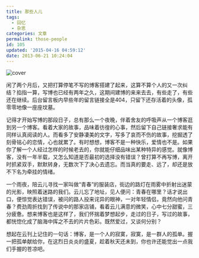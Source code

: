 ```yaml
---
title: 那些人儿
tags:
  - 回忆
  - 杂思
categories: 文章
permalink: those-people
id: 105
updated: '2015-04-16 04:59:12'
date: 2013-06-21 10:24:04
---
```


![cover](https://cat.yufan.me/cats/20130621021738.jpg)


闲了两个月后，又把打算停笔不写的博客搭建了起来，这算不算个人的又一次纠结？掐指一算，写博也已经有两年之久，这期间建博的来来去去，有些走了，有些还在继续。后台留言板内早些年的留言链接全是404，只留下还存活着的头像，孤零零地像一座座坟墓。

<!--more-->

记得才开始写博的那段日子，总有那么一个夜晚，伴着舍友的呼吸声从一个博客逛到另一个博客。看着大家的故事，品味着彷徨的心事，然后留下自己链接奢求能有同样认真阅读的人。而看多了安静凄美的文字，写多了哀而不伤的故事，挖掘透了刻骨铭心的恋情，心也就累了。有时想想，博客不是一种快乐，爱情也不是。如果你了解一个人经过怎样的时候老去的，你就能仔细品味出某种特异的感觉。就像博客，没有一年半载，又怎么知道是否最初的选择没有错误？曾打算不再写博，离开时抓紧双手，默默转身，无数次下了决心去遗忘。而当真的要走、远了，却还是放不下名为牵挂的情绪。

一个雨夜，陪云儿寻找一家叫做“青春”的服装店，街边的路灯在雨雾中折射出迷蒙的光影，映照着迷路的我们。云儿忘了地址，见人便问：青春在哪里？话才说出口，便惊觉表达错误，被问的路人投来诧异的眼神，一对年轻情侣，竟然向他问青春？费劲周折找到了传说中的那家店铺，看着云儿满意的微笑，心中七分甜蜜，三分疲惫。想来博客也是这样了，我们怀揣着梦想起步，走过的日子，写过的故事，都恍惚化成了脑海中挥之不去的片片色彩。既然爱过，又谈何分别？

想起在云刊上记住的一句话：博客，是一个人的寂寞，寂寞，是一群人的孤单。握一把孤单献给你，在这烈日炎炎的盛夏，趁着秋天还未到，你也许还能觉出一点我们手握的苍凉吧。
